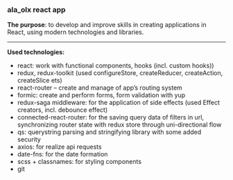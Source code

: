 <h3>ala_olx react app</h3>
<b>The purpose</b>: to develop and improve  skills in creating applications in React, using modern technologies and libraries.
<hr>
<!-- <p>The reference to deployed app https://yalantis-react-app.herokuapp.com/</p> -->
<p><b>Used technologies:</b></p>
<ul>
    <li>react: work with functional components, hooks (incl. custom hooks))</li> 
    <li>redux, redux-toolkit (used configureStore, createReducer, createAction, createSlice ets)</li>
    <li>react-router – create and manage of app’s routing system</li>
    <li>formic: create and perform forms, form validation with yup</li>
    <li>redux-saga middleware: for the application of side effects (used Effect creators, incl. debounce effect)</li>
    <li>connected-react-router: for the saving query data of filters in url, synchronizing router state with redux store through uni-directional flow</li>
    <li>qs: querystring parsing and stringifying library with some added security</li>
    <li>axios: for realize api requests</li>
    <li>date-fns: for the date formation</li>
    <li>scss + classnames: for styling components</li>
    <li>git</li>
</ul>

